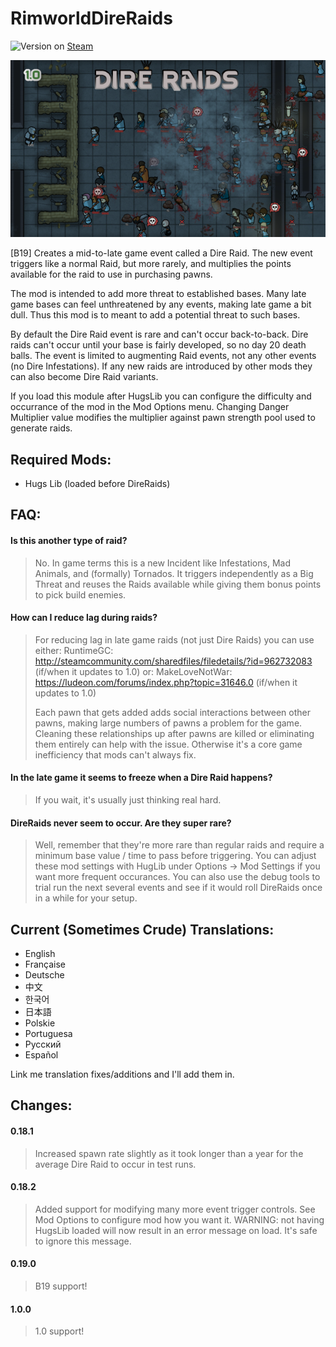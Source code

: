 ﻿# RimworldDireRaids

![Version](https://img.shields.io/badge/Rimworld-1.0-brightgreen.svg) on [Steam](https://steamcommunity.com/sharedfiles/filedetails/?id=1542379675)

![Alt text](About/Preview.png?raw=true "DireRaids")

[B19] Creates a mid-to-late game event called a Dire Raid. The new event triggers like a normal Raid, but more rarely, and multiplies the points available for the raid to use in purchasing pawns.

The mod is intended to add more threat to established bases. Many late game bases can feel unthreatened by any events, making late game a bit dull. Thus this mod is to meant to add a potential threat to such bases.

By default the Dire Raid event is rare and can't occur back-to-back. Dire raids can't occur until your base is fairly developed, so no day 20 death balls. The event is limited to augmenting Raid events, not any other events (no Dire Infestations). If any new raids are introduced by other mods they can also become Dire Raid variants.

If you load this module after HugsLib you can configure the difficulty and occurrance of the mod in the Mod Options menu. Changing Danger Multiplier value modifies the multiplier against pawn strength pool used to generate raids.


## Required Mods:
- Hugs Lib (loaded before DireRaids)

## FAQ:

#### Is this another type of raid?

> No. In game terms this is a new Incident like Infestations, Mad Animals, and (formally) Tornados. It triggers independently as a Big Threat and reuses the Raids available while giving them bonus points to pick build enemies.

#### How can I reduce lag during raids?

> For reducing lag in late game raids (not just Dire Raids) you can use either:
>   RuntimeGC: http://steamcommunity.com/sharedfiles/filedetails/?id=962732083 (if/when it updates to 1.0)
> or:
>   MakeLoveNotWar: https://ludeon.com/forums/index.php?topic=31646.0 (if/when it updates to 1.0)
>
> Each pawn that gets added adds social interactions between other pawns, making large numbers of pawns a problem for the game. Cleaning these relationships up after pawns are killed or eliminating them entirely can help with the issue. Otherwise it's a core game inefficiency that mods can't always fix.

#### In the late game it seems to freeze when a Dire Raid happens?

> If you wait, it's usually just thinking real hard.

#### DireRaids never seem to occur. Are they super rare?

> Well, remember that they're more rare than regular raids and require a minimum base value / time to pass before triggering. You can adjust these mod settings with HugLib under Options -> Mod Settings if you want more frequent occurances. You can also use the debug tools to trial run the next several events and see if it would roll DireRaids once in a while for your setup.

## Current (Sometimes Crude) Translations:
- English
- Française
- Deutsche
- 中文
- 한국어
- 日本語
- Polskie
- Portuguesa
- Pусский
- Español

Link me translation fixes/additions and I'll add them in.


## Changes:

#### 0.18.1
> Increased spawn rate slightly as it took longer than a year for the average Dire Raid to occur in test runs.
    
#### 0.18.2
> Added support for modifying many more event trigger controls. See Mod Options to configure mod how you want it. WARNING: not having HugsLib loaded will now result in an error message on load. It's safe to ignore this message.

#### 0.19.0
> B19 support!

#### 1.0.0
> 1.0 support!
